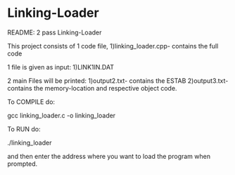 # Linking-Loader

README: 2 pass Linking-Loader


This project consists of 1 code file, 
1)linking_loader.cpp- contains the full code

1 file is given as input:
1)LINK1IN.DAT

2 main Files will be printed:
1)output2.txt- contains the ESTAB
2)output3.txt- contains the memory-location and respective object code.



To COMPILE do:

gcc linking_loader.c -o linking_loader

To RUN do:

./linking_loader

and then enter the address where you want to load the program when prompted.


